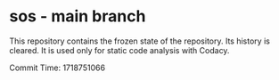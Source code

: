 # sos - main branch

This repository contains the frozen state of the repository.
Its history is cleared. It is used only for static code
analysis with Codacy.

Commit Time: 1718751066